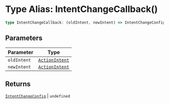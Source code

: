 # Type Alias: IntentChangeCallback()

```ts
type IntentChangeCallback: (oldIntent, newIntent) => IntentChangeConfig | undefined;
```

## Parameters

| Parameter | Type |
| ------ | ------ |
| `oldIntent` | [`ActionIntent`](../../ActionIntent.types/type-aliases/action-intent.md) |
| `newIntent` | [`ActionIntent`](../../ActionIntent.types/type-aliases/action-intent.md) |

## Returns

[`IntentChangeConfig`](../interfaces/intent-change-config.md) \| `undefined`

